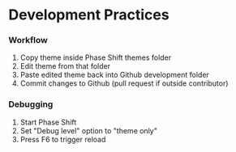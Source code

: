 # Development Practices
### Workflow
1. Copy theme inside Phase Shift themes folder
2. Edit theme from that folder
3. Paste edited theme back into Github development folder
4. Commit changes to Github (pull request if outside contributor)

### Debugging
1. Start Phase Shift
2. Set "Debug level" option to "theme only"
3. Press F6 to trigger reload
